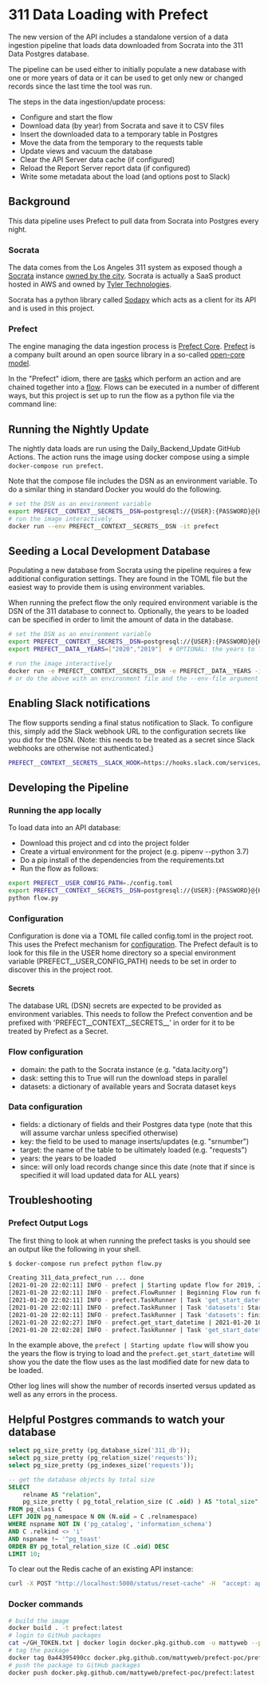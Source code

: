 # 311 Data Loading with Prefect

The new version of the API includes a standalone version of a data ingestion pipeline that loads data downloaded from Socrata into the 311 Data Postgres database.

The pipeline can be used either to initially populate a new database with one or more years of data or it can be used to get only new or changed records since the last time the tool was run.

The steps in the data ingestion/update process:

* Configure and start the flow
* Download data (by year) from Socrata and save it to CSV files
* Insert the downloaded data to a temporary table in Postgres
* Move the data from the temporary to the requests table
* Update views and vacuum the database
* Clear the API Server data cache (if configured)
* Reload the Report Server report data (if configured)
* Write some metadata about the load (and options post to Slack)

## Background

This data pipeline uses Prefect to pull data from Socrata into Postgres every night.

### Socrata

The data comes from the Los Angeles 311 system as exposed though a [Socrata](https://dev.socrata.com/) instance [owned by the city](https://data.lacity.com). Socrata is actually a SaaS product hosted in AWS and owned by [Tyler Technologies](https://www.tylertech.com/).

Socrata has a python library called [Sodapy](https://github.com/xmunoz/sodapy) which acts as a client for its API and is used in this project.

### Prefect

The engine managing the data ingestion process is [Prefect Core](https://www.prefect.io/core). [Prefect](https://www.prefect.io/) is a company built around an open source library in a so-called [open-core model](https://en.wikipedia.org/wiki/Open-core_model).

In the "Prefect" idiom, there are [tasks](https://docs.prefect.io/core/concepts/tasks.html) which perform an action and are chained together into a [flow](https://docs.prefect.io/core/concepts/flows.html). Flows can be executed in a number of different ways, but this project is set up to run the flow as a python file via the command line:

## Running the Nightly Update

The nightly data loads are run using the Daily_Backend_Update GitHub Actions. The action runs the image using docker compose using a simple ```docker-compose run prefect```.

Note that the compose file includes the DSN as an environment variable. To do a similar thing in standard Docker you would do the following.

```bash
# set the DSN as an environment variable
export PREFECT__CONTEXT__SECRETS__DSN=postgresql://{USER}:{PASSWORD}@{HOST}:{PORT}/{DB_NAME}
# run the image interactively
docker run --env PREFECT__CONTEXT__SECRETS__DSN -it prefect
```

## Seeding a Local Development Database

Populating a new database from Socrata using the pipeline requires a few additional configuration settings. They are found in the TOML file but the easiest way to provide them is using environment variables.

When running the prefect flow the only required environment variable is the DSN of the 311 database to connect to. Optionally, the years to be loaded can be specified in order to limit the amount of data in the database.

```bash
# set the DSN as an environment variable
export PREFECT__CONTEXT__SECRETS__DSN=postgresql://{USER}:{PASSWORD}@{HOST}:{PORT}/{DB_NAME}
export PREFECT__DATA__YEARS=["2020","2019"]  # OPTIONAL: the years to load as a string list

# run the image interactively
docker run -e PREFECT__CONTEXT__SECRETS__DSN -e PREFECT__DATA__YEARS -it prefect
# or do the above with an environment file and the --env-file argument
```

## Enabling Slack notifications

The flow supports sending a final status notification to Slack. To configure this, simply add the Slack webhook URL to the configuration secrets like you did for the DSN. (Note: this needs to be treated as a secret since Slack webhooks are otherwise not authenticated.)

```bash
PREFECT__CONTEXT__SECRETS__SLACK_HOOK=https://hooks.slack.com/services/T00000000/B00000000/XXXXXXXXXXXXXXXXXXXXXXXX
```

## Developing the Pipeline

### Running the app locally

To load data into an API database:

* Download this project and cd into the project folder
* Create a virtual environment for the project (e.g. pipenv --python 3.7)
* Do a pip install of the dependencies from the requirements.txt
* Run the flow as follows:

```bash
export PREFECT__USER_CONFIG_PATH=./config.toml
export PREFECT__CONTEXT__SECRETS__DSN=postgresql://{USER}:{PASSWORD}@{HOST}:{PORT}/{DB_NAME}
python flow.py
```

### Configuration

Configuration is done via a TOML file called config.toml in the project root. This uses the Prefect mechanism for [configuration](https://docs.prefect.io/core/concepts/configuration.html#toml). The Prefect default is to look for this file in the USER home directory so a special environment variable (PREFECT__USER_CONFIG_PATH) needs to be set in order to discover this in the project root.

#### Secrets

The database URL (DSN) secrets are expected to be provided as environment variables. This needs to follow the Prefect convention and be prefixed with 'PREFECT__CONTEXT__SECRETS__' in order for it to be treated by Prefect as a Secret.

### Flow configuration

* domain: the path to the Socrata instance (e.g. "data.lacity.org")
* dask: setting this to True will run the download steps in parallel
* datasets: a dictionary of available years and Socrata dataset keys

### Data configuration

* fields: a dictionary of fields and their Postgres data type (note that this will assume varchar unless specified otherwise)
* key: the field to be used to manage inserts/updates (e.g. "srnumber")
* target: the name of the table to be ultimately loaded (e.g. "requests")
* years: the years to be loaded
* since: will only load records change since this date (note that if since is specified it will load updated data for ALL years)

## Troubleshooting

### Prefect Output Logs

The first thing to look at when running the prefect tasks is you should see an output like the following in your shell.

```bash
$ docker-compose run prefect python flow.py

Creating 311_data_prefect_run ... done
[2021-01-20 22:02:11] INFO - prefect | Starting update flow for 2019, 2020, 2021 
[2021-01-20 22:02:11] INFO - prefect.FlowRunner | Beginning Flow run for 'Loading Socrata data to Postgres'
[2021-01-20 22:02:11] INFO - prefect.TaskRunner | Task 'get_start_datetime': Starting task run...
[2021-01-20 22:02:11] INFO - prefect.TaskRunner | Task 'datasets': Starting task run...
[2021-01-20 22:02:11] INFO - prefect.TaskRunner | Task 'datasets': finished task run for task with final state: 'Success'
[2021-01-20 22:02:27] INFO - prefect.get_start_datetime | 2021-01-20 10:59:40
[2021-01-20 22:02:28] INFO - prefect.TaskRunner | Task 'get_start_datetime': finished task run for task with final state: 'Success'

```

In the example above, the ```prefect | Starting update flow``` will show you the years the flow is trying to load and the ```prefect.get_start_datetime``` will show you the date the flow uses as the last modified date for new data to be loaded.

Other log lines will show the number of records inserted versus updated as well as any errors in the process.

## Helpful Postgres commands to watch your database

```sql
select pg_size_pretty (pg_database_size('311_db'));
select pg_size_pretty (pg_relation_size('requests'));
select pg_size_pretty (pg_indexes_size('requests'));

-- get the database objects by total size
SELECT
    relname AS "relation",
    pg_size_pretty ( pg_total_relation_size (C .oid) ) AS "total_size"
FROM pg_class C
LEFT JOIN pg_namespace N ON (N.oid = C .relnamespace)
WHERE nspname NOT IN ('pg_catalog', 'information_schema')
AND C .relkind <> 'i'
AND nspname !~ '^pg_toast'
ORDER BY pg_total_relation_size (C .oid) DESC
LIMIT 10;
```

To clear out the Redis cache of an existing API instance:

```bash
curl -X POST "http://localhost:5000/status/reset-cache" -H  "accept: application/json" -d ""
```

### Docker commands

```bash
# build the image
docker build . -t prefect:latest
# login to GitHub packages
cat ~/GH_TOKEN.txt | docker login docker.pkg.github.com -u mattyweb --password-stdin
# tag the package
docker tag 0a44395490cc docker.pkg.github.com/mattyweb/prefect-poc/prefect:latest
# push the package to GitHub packages
docker push docker.pkg.github.com/mattyweb/prefect-poc/prefect:latest
```
